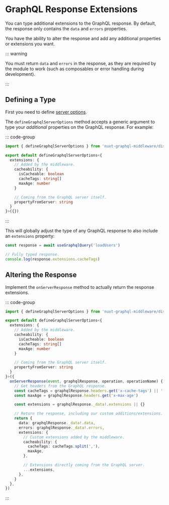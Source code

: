 # GraphQL Response Extensions

You can type additional extensions to the GraphQL response. By default, the
response only contains the `data` and `errors` properties.

You have the ability to alter the response and add any additional properties or
extensions you want.

::: warning

You must return `data` and `errors` in the response, as they are required by the
module to work (such as composables or error handling during development).

:::

## Defining a Type

First you need to define [server options](/configuration/server-options).

The `defineGraphqlServerOptions` method accepts a generic argument to type your
_additional_ properties on the GraphQL response. For example:

::: code-group

```typescript [~/server/graphqlMiddleware.serverOptions.ts]
import { defineGraphqlServerOptions } from 'nuxt-graphql-middleware/dist/runtime/serverOptions'

export default defineGraphqlServerOptions<{
  extensions: {
    // Added by the middleware.
    cacheability: {
      isCacheable: boolean
      cacheTags: string[]
      maxAge: number
    }

    // Coming from the GraphQL server itself.
    propertyFromServer: string
  }
}>({})
```

:::

This will globally adjust the type of any GraphQL response to also include an
`extensions` property:

```typescript
const response = await useGraphqlQuery('loadUsers')

// Fully typed response.
console.log(response.extensions.cacheTags)
```

## Altering the Response

Implement the `onServerResponse` method to actually return the response
extensions.

::: code-group

```typescript [~/server/graphqlMiddleware.serverOptions.ts]
import { defineGraphqlServerOptions } from 'nuxt-graphql-middleware/dist/runtime/serverOptions'

export default defineGraphqlServerOptions<{
  extensions: {
    // Added by the middleware.
    cacheability: {
      isCacheable: boolean
      cacheTags: string[]
      maxAge: number
    }

    // Coming from the GraphQL server itself.
    propertyFromServer: string
  }
}>({
  onServerResponse(event, graphqlResponse, operation, operationName) {
    // Get headers from the GraphQL response.
    const cacheTags = graphqlResponse.headers.get('x-cache-tags') || ''
    const maxAge = graphqlResponse.headers.get('x-max-age')

    const extensions = graphqlResponse._data!.extensions || {}

    // Return the response, including our custom additions/extensions.
    return {
      data: graphqlResponse._data!.data,
      errors: graphqlResponse._data!.errors,
      extensions: {
        // Custom extensions added by the middleware.
        cacheability: {
          cacheTags: cacheTags.split(','),
          maxAge,
        },

        // Extensions directly coming from the GraphQL server.
        ...extensions,
      },
    }
  },
})
```

:::
